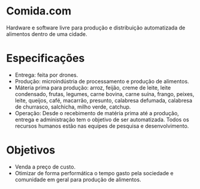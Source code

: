# Comida.com
Hardware e software livre para produção e distribuição automatizada de alimentos dentro de uma cidade.
# Especificações
- Entrega: feita por drones.
- Produção: microindústria de processamento e produção de alimentos.
- Máteria prima para produção: arroz, feijão, creme de leite, leite condensado, frutas, legumes, carne bovina, carne suína, frango, peixes, leite, queijos, café, macarrão, presunto, calabresa defumada, calabresa de churrasco, salchicha, milho verde, catchup.
- Operação: Desde o recebimento de matéria prima até a produção, entrega e administração tem o objetivo de ser automatizada. Todos os recursos humanos estão nas equipes de pesquisa e desenvolvimento.
# Objetivos
- Venda a preço de custo.
- Otimizar de forma performática o tempo gasto pela sociedade e comunidade em geral para produção de alimentos.
